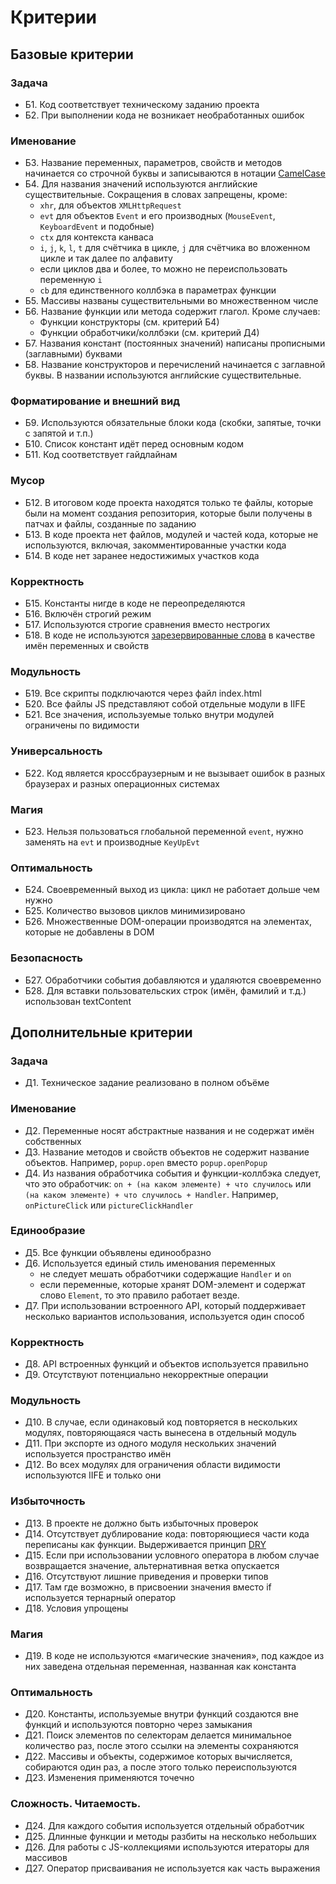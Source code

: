 # Критерии

## Базовые критерии

### Задача

* Б1. Код соответствует техническому заданию проекта
* Б2. При выполнении кода не возникает необработанных ошибок

### Именование

* Б3. Название переменных, параметров, свойств и методов начинается со строчной буквы и записываются в нотации [CamelCase](https://ru.wikipedia.org/wiki/CamelCase)
* Б4. Для названия значений используются английские существительные. Сокращения в словах запрещены, кроме:
  * `xhr`, для объектов `XMLHttpRequest`
  * `evt` для объектов `Event` и его производных (`MouseEvent`, `KeyboardEvent` и подобные)
  * `ctx` для контекста канваса
  * `i`, `j`, `k`, `l`, `t` для счётчика в цикле, `j` для счётчика во вложенном цикле и так далее по алфавиту
  * если циклов два и более, то можно не переиспользовать переменную `i`
  * `cb` для единственного коллбэка в параметрах функции
* Б5. Массивы названы существительными во множественном числе
* Б6. Название функции или метода содержит глагол. Кроме случаев:
  * Функции конструкторы (см. критерий Б4)
  * Функции обработчики/коллбэки (см. критерий Д4)
* Б7. Названия констант (постоянных значений) написаны прописными (заглавными) буквами
* Б8. Название конструкторов и перечислений начинается с заглавной буквы. В названии используются английские существительные.

### Форматирование и внешний вид

* Б9. Используются обязательные блоки кода (скобки, запятые, точки с запятой и т.п.)
* Б10. Список констант идёт перед основным кодом
* Б11. Код соответствует гайдлайнам

### Мусор

* Б12. В итоговом коде проекта находятся только те файлы, которые были на момент создания репозитория, которые были получены в патчах и файлы, созданные по заданию
* Б13. В коде проекта нет файлов, модулей и частей кода, которые не используются, включая, закомментированные участки кода
* Б14. В коде нет заранее недостижимых участков кода

### Корректность

* Б15. Константы нигде в коде не переопределяются
* Б16. Включён строгий режим
* Б17. Используются строгие сравнения вместо нестрогих
* Б18. В коде не используются [зарезервированные слова](https://developer.mozilla.org/en-US/docs/Web/JavaScript/Reference/Lexical_grammar#Keywords) в качестве имён переменных и свойств

### Модульность

* Б19. Все скрипты подключаются через файл index.html
* Б20. Все файлы JS представляют собой отдельные модули в IIFE
* Б21. Все значения, используемые только внутри модулей ограничены по видимости

### Универсальность

* Б22. Код является кроссбраузерным и не вызывает ошибок в разных браузерах и разных операционных системах

### Магия

* Б23. Нельзя пользоваться глобальной переменной `event`, нужно заменять на `evt` и производные `KeyUpEvt`

### Оптимальность

* Б24. Своевременный выход из цикла: цикл не работает дольше чем нужно
* Б25. Количество вызовов циклов минимизировано
* Б26. Множественные DOM-операции производятся на элементах, которые не добавлены в DOM

### Безопасность

* Б27. Обработчики события добавляются и удаляются своевременно
* Б28. Для вставки пользовательских строк (имён, фамилий и т.д.) использован textContent

## Дополнительные критерии

### Задача

* Д1. Техническое задание реализовано в полном объёме

### Именование

* Д2. Переменные носят абстрактные названия и не содержат имён собственных
* Д3. Название методов и свойств объектов не содержит название объектов. Например, `popup.open` вместо `popup.openPopup`
* Д4. Из названия обработчика события и функции-коллбэка следует, что это обработчик: `on + (на каком элементе) + что случилось` или `(на каком элементе) + что случилось + Handler`. Например, `onPictureClick` или `pictureClickHandler`

### Единообразие

* Д5. Все функции объявлены единообразно
* Д6. Используется единый стиль именования переменных
  * не следует мешать обработчики содержащие `Handler` и `on`
  * если переменные, которые хранят DOM-элемент и содержат слово `Element`, то это правило работает везде.
* Д7. При использовании встроенного API, который поддерживает несколько вариантов использования, используется один способ

### Корректность

* Д8. API встроенных функций и объектов используется правильно
* Д9. Отсутствуют потенциально некорректные операции

### Модульность

* Д10. В случае, если одинаковый код повторяется в нескольких модулях, повторяющаяся часть вынесена в отдельный модуль
* Д11. При экспорте из одного модуля нескольких значений используется пространство имён
* Д12. Во всех модулях для ограничения области видимости используются IIFE и только они

### Избыточность

* Д13. В проекте не должно быть избыточных проверок
* Д14. Отсутствует дублирование кода: повторяющиеся части кода переписаны как функции. Выдерживается принцип [DRY](https://ru.wikipedia.org/wiki/Don’t_repeat_yourself)
* Д15. Если при использовании условного оператора в любом случае возвращается значение, альтернативная ветка опускается
* Д16. Отсутствуют лишние приведения и проверки типов
* Д17. Там где возможно, в присвоении значения вместо if используется тернарный оператор
* Д18. Условия упрощены

### Магия

* Д19. В коде не используются «магические значения», под каждое из них заведена отдельная переменная, названная как константа

### Оптимальность

* Д20. Константы, используемые внутри функций создаются вне функций и используются повторно через замыкания
* Д21. Поиск элементов по селекторам делается минимальное количество раз, после этого ссылки на элементы сохраняются
* Д22. Массивы и объекты, содержимое которых вычисляется, собираются один раз, а после этого только переиспользуются
* Д23. Изменения применяются точечно

### Сложность. Читаемость.

* Д24. Для каждого события используется отдельный обработчик
* Д25. Длинные функции и методы разбиты на несколько небольших
* Д26. Для работы с JS-коллекциями используются итераторы для массивов
* Д27. Оператор присваивания не используется как часть выражения
